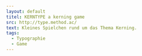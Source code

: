 ```yaml
---
layout: default
titel: KERNTYPE a kerning game
src: http://type.method.ac/
text: Kleines Spielchen rund um das Thema Kerning.
tags:
  - Typographie
  - Game
---
```

